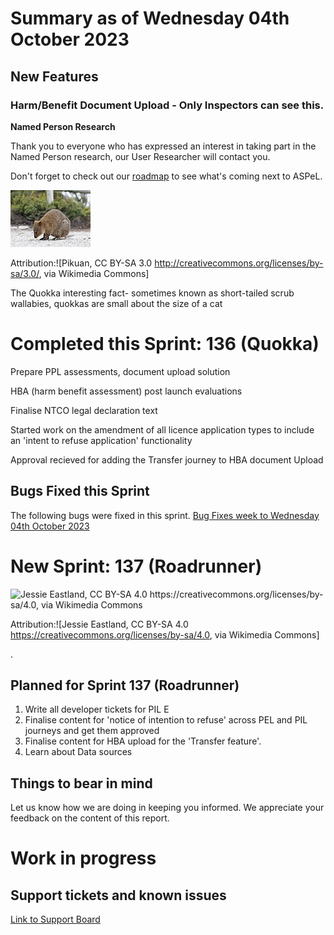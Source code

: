 # Summary as of Wednesday 04th October 2023

## New Features 
### **Harm/Benefit Document Upload**  - Only Inspectors can see this.

**Named Person Research**

Thank you to everyone who has expressed an interest in taking part in the Named Person research, our User Researcher will contact you. 

Don't forget to check out our [roadmap](https://roadmap.prodpad.com/937455be-8d08-11ed-aa53-2a7db0eb1d9c) to see what's coming next to ASPeL.





![Pikuan, CC BY-SA 3.0 <http://creativecommons.org/licenses/by-sa/3.0/>, via Wikimedia Commons](graphs/Quokka.jpg)










Attribution:![Pikuan, CC BY-SA 3.0 <http://creativecommons.org/licenses/by-sa/3.0/>, via Wikimedia Commons]

The Quokka interesting fact-  sometimes known as short-tailed scrub wallabies, quokkas are small about the size of a cat





# Completed this Sprint: 136 (Quokka)

Prepare PPL assessments, document upload solution

HBA (harm benefit assessment) post launch evaluations

Finalise NTCO legal declaration text

Started work on the amendment of all licence application types to include an 'intent to refuse application' functionality

Approval recieved for adding the Transfer journey to HBA document Upload



## Bugs Fixed this Sprint
The following bugs were fixed in this sprint.
[Bug Fixes week to Wednesday 04th October 2023](graphs/Bugs041023.jpg)


 
# New Sprint: 137 (Roadrunner)


![Jessie Eastland, CC BY-SA 4.0 <https://creativecommons.org/licenses/by-sa/4.0>, via Wikimedia Commons]()





Attribution:![Jessie Eastland, CC BY-SA 4.0 <https://creativecommons.org/licenses/by-sa/4.0>, via Wikimedia Commons]

.


## Planned for Sprint 137 (Roadrunner)
1) Write all developer tickets for PIL E  
2) Finalise content for 'notice of intention to refuse' across PEL and PIL journeys and get them approved
3) Finalise content for HBA upload for the 'Transfer feature'.
4) Learn about Data sources

## Things to bear in mind
Let us know how we are doing in keeping you informed. We appreciate your feedback on the content of this report.

# Work in progress

## Support tickets and known issues
[Link to Support Board](https://collaboration.homeoffice.gov.uk/jira/secure/RapidBoard.jspa?rapidView=1717)









